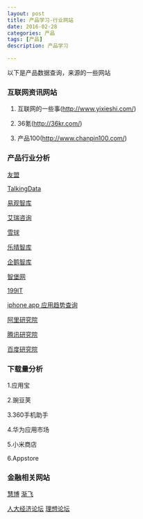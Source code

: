 ```yaml
---
layout: post
title: 产品学习-行业网站
date: 2016-02-28
categories: 产品
tags: [产品]
description: 产品学习

---
```


以下是产品数据查询，来源的一些网站


### 互联网资讯网站

   1. 互联网的一些事(http://www.yixieshi.com/)

   2. 36氪(http://36kr.com/)

   3. 产品100(http://www.chanpin100.com/)


### 产品行业分析

   [友盟](http://www.umeng.com/)

   [TalkingData](http://www.talkingdata.com/)

   [易观智库](http://www.analysys.cn/)

   [艾瑞咨询](http://www.iresearch.com.cn/)

   [雪球](http://xueqiu.com/hedgetrader?from=tonghuashun)

   [乐晴智库](http://www.767stock.com/)

   [企鹅智库](http://tech.qq.com/biznext/home.html)

   [智堡网](http://wisburg.com/)

   [199IT](http://www.199it.com/)

   [iphone app 应用趋势查询](http://www.app12345.com/)

   [阿里研究院](http://www.aliresearch.com)

   [腾讯研究院](http://www.tencentresearch.com/index/)

   [百度研究院](http://data.baidu.com/index.html)

### 下载量分析

   1.应用宝

   2.豌豆荚

   3.360手机助手

   4.华为应用市场

   5.小米商店
   
   6.Appstore

### 金融相关网站

   [慧博](http://www.microbell.com)
   [渐飞](http://bg.panlv.net)

   [人大经济论坛](http://bbs.pinggu.org)
   [理想论坛](http://www.55188.com/search.php)